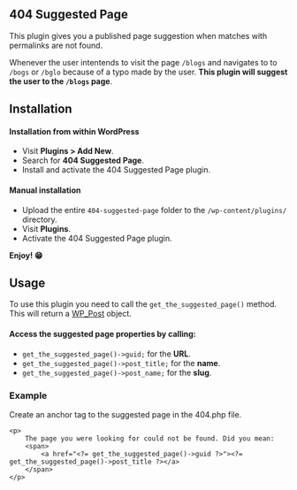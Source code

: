 
## 404 Suggested Page

This plugin gives you a published page suggestion when matches with permalinks are not found.

Whenever the user intentends to visit the page `/blogs` and navigates to to `/bogs` or `/bglo` because of a typo made by the user. **This plugin will suggest the user to the `/blogs` page**.

## Installation

#### Installation from within WordPress

* Visit **Plugins > Add New**.
* Search for **404 Suggested Page**.
* Install and activate the 404 Suggested Page plugin.

#### Manual installation

* Upload the entire `404-suggested-page` folder to the `/wp-content/plugins/` directory.
* Visit **Plugins**.
* Activate the 404 Suggested Page plugin.

**Enjoy! 😁**

## Usage

To use this plugin you need to call the `get_the_suggested_page()` method.
This will return a [WP_Post](https://developer.wordpress.org/reference/classes/wp_post/)  object.

#### Access the suggested page properties by calling:
* `get_the_suggested_page()->guid;` for the **URL**.
* `get_the_suggested_page()->post_title;` for the **name**.
* `get_the_suggested_page()->post_name;` for the **slug**.

### Example

Create an anchor tag to the suggested page in the 404.php file.

```
<p>
	The page you were looking for could not be found. Did you mean:
	<span>
		<a href="<?= get_the_suggested_page()->guid ?>"><?= get_the_suggested_page()->post_title ?></a>
	</span>
</p>
```
